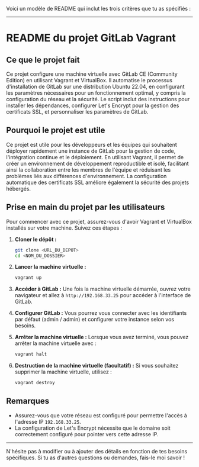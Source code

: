 Voici un modèle de README qui inclut les trois critères que tu as spécifiés :

---

# README du projet GitLab Vagrant

## Ce que le projet fait

Ce projet configure une machine virtuelle avec GitLab CE (Community Edition) en utilisant Vagrant et VirtualBox. Il automatise le processus d'installation de GitLab sur une distribution Ubuntu 22.04, en configurant les paramètres nécessaires pour un fonctionnement optimal, y compris la configuration du réseau et la sécurité. Le script inclut des instructions pour installer les dépendances, configurer Let's Encrypt pour la gestion des certificats SSL, et personnaliser les paramètres de GitLab.

## Pourquoi le projet est utile

Ce projet est utile pour les développeurs et les équipes qui souhaitent déployer rapidement une instance de GitLab pour la gestion de code, l'intégration continue et le déploiement. En utilisant Vagrant, il permet de créer un environnement de développement reproductible et isolé, facilitant ainsi la collaboration entre les membres de l'équipe et réduisant les problèmes liés aux différences d'environnement. La configuration automatique des certificats SSL améliore également la sécurité des projets hébergés.

## Prise en main du projet par les utilisateurs

Pour commencer avec ce projet, assurez-vous d'avoir Vagrant et VirtualBox installés sur votre machine. Suivez ces étapes :

1. **Cloner le dépôt :**
   ```bash
   git clone <URL_DU_DEPOT>
   cd <NOM_DU_DOSSIER>
   ```

2. **Lancer la machine virtuelle :**
   ```bash
   vagrant up
   ```

3. **Accéder à GitLab :**
   Une fois la machine virtuelle démarrée, ouvrez votre navigateur et allez à `http://192.168.33.25` pour accéder à l'interface de GitLab.

4. **Configurer GitLab :**
   Vous pourrez vous connecter avec les identifiants par défaut (admin / admin) et configurer votre instance selon vos besoins.

5. **Arrêter la machine virtuelle :**
   Lorsque vous avez terminé, vous pouvez arrêter la machine virtuelle avec :
   ```bash
   vagrant halt
   ```

6. **Destruction de la machine virtuelle (facultatif) :**
   Si vous souhaitez supprimer la machine virtuelle, utilisez :
   ```bash
   vagrant destroy
   ```

## Remarques

- Assurez-vous que votre réseau est configuré pour permettre l'accès à l'adresse IP `192.168.33.25`.
- La configuration de Let's Encrypt nécessite que le domaine soit correctement configuré pour pointer vers cette adresse IP.

---

N'hésite pas à modifier ou à ajouter des détails en fonction de tes besoins spécifiques. Si tu as d'autres questions ou demandes, fais-le moi savoir !
